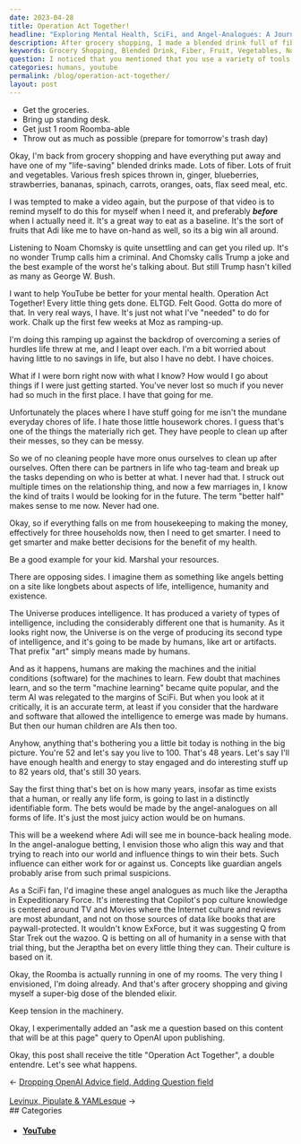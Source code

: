```yaml
---
date: 2023-04-28
title: Operation Act Together!
headline: "Exploring Mental Health, SciFi, and Angel-Analogues: A Journey of Self-Reflection and Bounce-Back Healing"
description: After grocery shopping, I made a blended drink full of fiber, fruit, and vegetables. I'm listening to Noam Chomsky and thinking about how I would go about life if I was just starting out. I'm imagining angel-analogues making bets on all forms of life, and I'm running a Roomba in one of my rooms. Read my story at {url} to learn more.
keywords: Grocery Shopping, Blended Drink, Fiber, Fruit, Vegetables, Noam Chomsky, Trump, YouTube, Mental Health, Starting Out, Angel-Analogues, Bets, Life, Humans, Bounce-Back Healing, SciFi, Jeraptha, Expeditionary Force, Roomba, Open Query
question: I noticed that you mentioned that you use a variety of tools to measure the success of your campaigns. Could you provide more detail about these tools and how they help you measure success?
categories: humans, youtube
permalink: /blog/operation-act-together/
layout: post
---
```



- Get the groceries.
- Bring up standing desk.
- Get just 1 room Roomba-able
- Throw out as much as possible (prepare for tomorrow's trash day)

Okay, I'm back from grocery shopping and have everything put away and have one
of my "life-saving" blended drinks made. Lots of fiber. Lots of fruit and
vegetables. Various fresh spices thrown in, ginger, blueberries, strawberries,
bananas, spinach, carrots, oranges, oats, flax seed meal, etc.

I was tempted to make a video again, but the purpose of that video is to remind
myself to do this for myself when I need it, and preferably ***before*** when I
actually need it. It's a great way to eat as a baseline. It's the sort of
fruits that Adi like me to have on-hand as well, so its a big win all around.

Listening to Noam Chomsky is quite unsettling and can get you riled up. It's no
wonder Trump calls him a criminal. And Chomsky calls Trump a joke and the best
example of the worst he's talking about. But still Trump hasn't killed as many
as George W. Bush.

I want to help YouTube be better for your mental health. Operation Act
Together! Every little thing gets done. ELTGD. Felt Good. Gotta do more of
that. In very real ways, I have. It's just not what I've "needed" to do for
work. Chalk up the first few weeks at Moz as ramping-up.

I'm doing this ramping up against the backdrop of overcoming a series of
hurdles life threw at me, and I leapt over each. I'm a bit worried about having
little to no savings in life, but also I have no debt. I have choices.

What if I were born right now with what I know? How would I go about things if
I were just getting started. You've never lost so much if you never had so much
in the first place. I have that going for me.

Unfortunately the places where I have stuff going for me isn't the mundane
everyday chores of life. I hate those little housework chores. I guess that's
one of the things the materially rich get. They have people to clean up after
their messes, so they can be messy.

So we of no cleaning people have more onus ourselves to clean up after
ourselves. Often there can be partners in life who tag-team and break up the
tasks depending on who is better at what. I never had that. I struck out
multiple times on the relationship thing, and now a few marriages in, I know
the kind of traits I would be looking for in the future. The term "better half"
makes sense to me now. Never had one.

Okay, so if everything falls on me from housekeeping to making the money,
effectively for three households now, then I need to get smarter. I need to get
smarter and make better decisions for the benefit of my health.

Be a good example for your kid. Marshal your resources.

There are opposing sides. I imagine them as something like angels betting on a
site like longbets about aspects of life, intelligence, humanity and existence. 

The Universe produces intelligence. It has produced a variety of types of
intelligence, including the considerably different one that is humanity. As it
looks right now, the Universe is on the verge of producing its second type of
intelligence, and it's going to be made by humans, like art or artifacts. That
prefix "art" simply means made by humans.

And as it happens, humans are making the machines and the initial conditions
(software) for the machines to learn. Few doubt that machines learn, and so the
term "machine learning" became quite popular, and the term AI was relegated to
the margins of SciFi. But when you look at it critically, it is an accurate
term, at least if you consider that the hardware and software that allowed the
intelligence to emerge was made by humans. But then our human children are AIs
then too.

Anyhow, anything that's bothering you a little bit today is nothing in the big
picture. You're 52 and let's say you live to 100. That's 48 years. Let's say
I'll have enough health and energy to stay engaged and do interesting stuff up
to 82 years old, that's still 30 years.

Say the first thing that's bet on is how many years, insofar as time exists
that a human, or really any life form, is going to last in a distinctly
identifiable form. The bets would be made by the angel-analogues on all forms
of life. It's just the most juicy action would be on humans.

This will be a weekend where Adi will see me in bounce-back healing mode. In
the angel-analogue betting, I envision those who align this way and that trying
to reach into our world and influence things to win their bets. Such influence
can either work for or against us. Concepts like guardian angels probably arise
from such primal suspicions.

As a SciFi fan, I'd imagine these angel analogues as much like the Jeraptha in
Expeditionary Force. It's interesting that Copilot's pop culture knowledge is
centered around TV and Movies where the Internet culture and reviews are most
abundant, and not on those sources of data like books that are
paywall-protected. It wouldn't know ExForce, but it was suggesting Q from Star
Trek out the wazoo. Q is betting on all of humanity in a sense with that trial
thing, but the Jeraptha bet on every little thing they can. Their culture is
based on it. 

Okay, the Roomba is actually running in one of my rooms. The very thing I
envisioned, I'm doing already. And that's after grocery shopping and giving
myself a super-big dose of the blended elixir.

Keep tension in the machinery.

Okay, I experimentally added an "ask me a question based on this content that
will be at this page" query to OpenAI upon publishing.

Okay, this post shall receive the title "Operation Act Together", a double
entendre. Let's see what happens.


<div class="post-nav"><div class="post-nav-prev"><span class="arrow">&larr;&nbsp;</span><a href="/blog/dropping-openai-advice-field-adding-question-field">Dropping OpenAI Advice field, Adding Question field</a></div> &nbsp; <div class="post-nav-next"><a href="/blog/levinux-pipulate-yamlesque">Levinux, Pipulate & YAMLesque</a><span class="arrow">&nbsp;&rarr;</span></div></div>
## Categories

<ul>
<li><h4><a href='/youtube/'>YouTube</a></h4></li></ul>